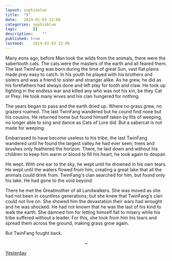 ```yaml
---
layout: sophieblue
title: 	"5"
date:	2019-01-03 12:06
categories:	sophieblue
tags:		[] 
description: 	""
published: true
lastmod:	2019-01-03 12:06
---
```


Many eons ago, before Man took the wilds from the animals, there were the sabertooth cats. The cats were the masters of the earth and all feared them. The last TwinFang was born during the time of great Sun, vast flat plains made prey easy to catch. In his youth he played with his brothers and sisters and was a friend to sister and stranger alike. As he grew, he did as his forefathers had always done and left play for tooth and claw. He took up fighting in the endless war and killed any who was not his kin, be they Cat or Prey. He took many wives and his clan hungered for nothing. 

The years began to pass and the earth dried up. Where no grass grew, no grazers roamed. The last TwinFang wandered but he cound find none but his cousins. He returned home but found himself taken by fits of weeping, no longer able to sing and dance as Cats of Lore did. But a sabercat is not made for weeping. 

Embarrased to have become useless to his tribe, the last TwinFang wandered until he found the largest valley he had ever seen; trees and brushes only feathered the horizon. There, he laid down and without his children to keep him warm or blood to fill his heart, he took again to despair.  

He wept. With one ear to the sky, he wept until he drowned in his own tears. He wept until the waters flowed from him, creating a great lake that all the animals could drink from. TwinFang's clan searched for him, but found only his lake. He had gone to the void beyond. 

There he met the Greatmother of all Landwalkers. She was moved as she had not been in countless generations; but she knew that TwinFang's clan could not live on. She showed him the devastation their wars had wrought and he was shocked. He had not known that he was the last of his kind to walk the earth. She damned him for letting himself fall to misery while his tribe suffered without a leader. For this, she took from him his tears and spread them across the ground, making grass grow again.

But TwinFang fought back.  

<center>~</center>

<span class="sb-nav-prev"><a href="{{ '4' | prepend: site.baseurl }}">Yesterday</a></span>

<!-- <span class="sb-nav-next"><a href="{{ '6' | prepend: site.baseurl }}">Tomorrow</a></span> -->
